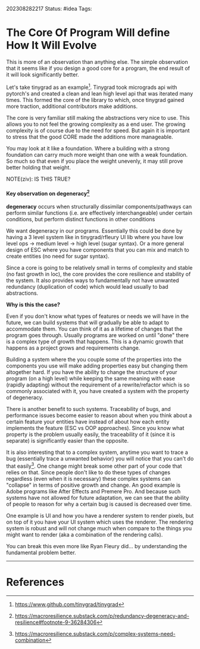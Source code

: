 202308282217
Status: #idea
Tags:

# The Core Of Program Will define How It Will Evolve

This is more of an observation than anything else. The simple observation that it seems like if you design a good core for a program, the end result of it will look significantly better. 

Let's take tinygrad as an example[^1]. Tinygrad took micrograds api with pytorch's and created a clean and lean high level api that was iterated many times. This formed the core of the library to which, once tinygrad gained more traction, additional contributors make additions. 

The core is very familiar still making the abstractions very nice to use. This allows you to not feel the growing complexity as a end user. The growing complexity is of course due to the need for speed. But again it is important to stress that the good CORE made the additions more manageable. 

You may look at it like a foundation. Where a building with a strong foundation can carry much more weight than one with a weak foundation. So much so that even if you place the weight unevenly, it may still prove better holding that weight. 




NOTE(ziv): IS THIS TRUE?
#### Key observation on degeneracy[^2]

**degeneracy** occurs when structurally dissimilar components/pathways can perform similar functions (i.e. are effectively interchangeable) under certain conditions, but perform distinct functions in other conditions


We want degeneracy in our programs. Essentially this could be done by having a 3 level system like in tinygrad/rfleury UI lib where you have low level ops -> medium level -> high level (sugar syntax). Or a more general design of ESC where you have components that you can mix and match to create entities (no need for sugar syntax). 

Since a core is going to be relatively small in terms of complexity and stable (no fast growth in loc), the core provides the core resilience and stability of the system. It also provides ways to fundamentally not have unwanted redundancy (duplication of code) which would lead usually to bad abstractions.

**Why is this the case?** 

Even if you don't know what types of features or needs we will have in the future, we can build systems that will gradually be able to adapt to accommodate them. You can think of it as a lifetime of changes that the program goes through. Usually programs are worked on until "done" there is a complex type of growth that happens. This is a dynamic growth that happens as a project grows and requirements change. 

Building a system where the you couple some of the properties into the components you use will make adding properties easy but changing them altogether hard. If you have the ability to change the structure of your program (on a high level) while keeping the same meaning with ease (rapidly adapting) without the requirement of a rewrite/refactor which is so commonly associated with it, you have created a system with the property of degeneracy. 

There is another benefit to such systems. Traceability of bugs, and performance issues become easier to reason about when you think about a certain feature your entities have instead of about how each entity implements the feature (ESC vs OOP approaches). Since you know what property is the problem usually easily, the traceability of it (since it is separate) is significantly easier than the opposite.  

It is also interesting that to a complex system, anytime you want to trace a bug (essentially trace a unwanted behavior) you will notice that you can't do that easily[^3]. One change might break some other part of your code that relies on that. Since people don't like to do these types of changes regardless (even when it is necessary) these complex systems can "collapse" in terms of positive growth and change. An good example is Adobe programs like After Effects and Premere Pro. And because such systems have not allowed for future adaptation, we can see that the ability of people to reason for why a certain bug is caused is decreased over time. 


One example is UI and how you have a renderer system to render pixels, but on top of it you have your UI system which uses the renderer. The rendering system is robust and will not change much when compare to the things you might want to render (aka a combination of the rendering calls). 

You can break this even more like Ryan Fleury did... by understanding the fundamental problem better.


---
# References

[^1]: https://www.github.com/tinygrad/tinygrad
[^2]: https://macroresilience.substack.com/p/redundancy-degeneracy-and-resilience#footnote-9-36284306
[^3]: https://macroresilience.substack.com/p/complex-systems-need-combination